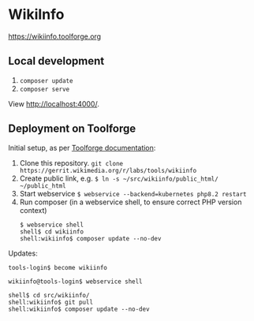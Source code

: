 # WikiInfo

<https://wikiinfo.toolforge.org>

## Local development

1. `composer update`
2. `composer serve`

View <http://localhost:4000/>.

## Deployment on Toolforge

Initial setup, as per [Toolforge documentation](https://wikitech.wikimedia.org/wiki/Help:Toolforge/PHP):

1. Clone this repository.
   `git clone https://gerrit.wikimedia.org/r/labs/tools/wikiinfo`
2. Create public link, e.g.
   `$ ln -s ~/src/wikiinfo/public_html/ ~/public_html`
3. Start webservice
   `$ webservice --backend=kubernetes php8.2 restart`
4. Run composer (in a webservice shell, to ensure correct PHP version context)
   ```
   $ webservice shell
   shell$ cd wikiinfo
   shell:wikiinfo$ composer update --no-dev
   ```

Updates:

```
tools-login$ become wikiinfo

wikiinfo@tools-login$ webservice shell

shell$ cd src/wikiinfo/
shell:wikiinfo$ git pull
shell:wikiinfo$ composer update --no-dev
```
